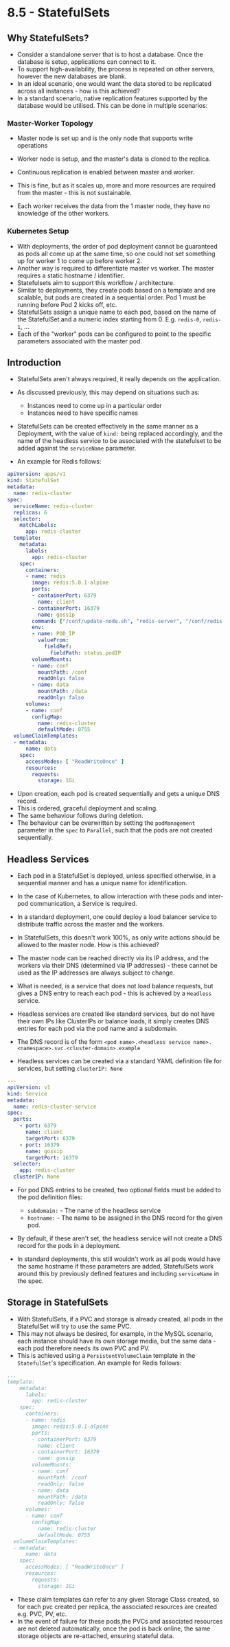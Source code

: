 # 8.5 - StatefulSets

## Why StatefulSets?

- Consider a standalone server that is to host a database. Once the database is setup, applications can connect to it.
- To support high-availability, the process is repeated on other servers, however the new databases are blank.
- In an ideal scenario, one would want the data stored to be replicated across all instances - how is this achieved?
- In a standard scenario, native replication features supported by the database would be utilised. This can be done in multiple scenarios:

### Master-Worker Topology

- Master node is set up and is the only node that supports write operations
- Worker node is setup, and the master's data is cloned to the replica.
- Continuous replication is enabled between master and worker.

- This is fine, but as it scales up, more and more resources are required from the master - this is not sustainable.
- Each worker receives the data from the 1 master node, they have no knowledge of the other workers.

### Kubernetes Setup

- With deployments, the order of pod deployment cannot be guaranteed as pods all come up at the same time, so one could not set something up for worker 1 to come up before worker 2.
- Another way is required to differentiate master vs worker. The master requires a static hostname / identifier.
- Statefulsets aim to support this workflow / architecture.
- Similar to deployments, they create pods based on a template and are scalable, but pods are created in a sequential order. Pod 1 must be running before Pod 2 kicks off, etc.
- StatefulSets assign a unique name to each pod, based on the name of the StatefulSet and a numeric index starting from 0. E.g. `redis-0`, `redis-1`, ...
- Each of the "worker" pods can be configured to point to the specific parameters associated with the master pod.

## Introduction

- StatefulSets aren't always required, it really depends on the application.
- As discussed previously, this may depend on situations such as:
  - Instances need to come up in a particular order
  - Instances need to have specific names

- StatefulSets can be created effectively in the same manner as a Deployment, with the value of `kind:` being replaced accordingly, and the name of the headless service to be associated with the statefulset to be added against the `serviceName` parameter.
- An example for Redis follows:

```yaml
apiVersion: apps/v1
kind: StatefulSet
metadata:
  name: redis-cluster
spec:
  serviceName: redis-cluster
  replicas: 6
  selector:
    matchLabels:
      app: redis-cluster
  template:
    metadata:
      labels:
        app: redis-cluster
    spec:
      containers:
      - name: redis
        image: redis:5.0.1-alpine
        ports:
        - containerPort: 6379
          name: client
        - containerPort: 16379
          name: gossip
        command: ["/conf/update-node.sh", "redis-server", "/conf/redis.conf"]
        env:
        - name: POD_IP
          valueFrom:
            fieldRef:
              fieldPath: status.podIP
        volumeMounts:
        - name: conf
          mountPath: /conf
          readOnly: false
        - name: data
          mountPath: /data
          readOnly: false
      volumes:
      - name: conf
        configMap:
          name: redis-cluster
          defaultMode: 0755
  volumeClaimTemplates:
  - metadata:
      name: data
    spec:
      accessModes: [ "ReadWriteOnce" ]
      resources:
        requests:
          storage: 1Gi
```

- Upon creation, each pod is created sequentially and gets a unique DNS record.
- This is ordered, graceful deployment and scaling.
- The same behaviour follows during deletion.
- The behaviour can be overwritten by setting the `podManagement` parameter in the `spec` to `Parallel`, such that the pods are not created sequentially.

## Headless Services

- Each pod in a StatefulSet is deployed, unless specified otherwise, in a sequential manner and has a unique name for identification.
- In the case of Kubernetes, to allow interaction with these pods and inter-pod communication, a Service is required.
- In a standard deployment, one could deploy a load balancer service to distribute traffic across the master and the workers.
- In StatefulSets, this doesn't work 100%, as only write actions should be allowed to the master node. How is this achieved?

- The master node can be reached directly via its IP address, and the workers via their DNS (determined via IP addresses) - these cannot be used as the IP addresses are always subject to change.
- What is needed, is a service that does not load balance requests, but gives a DNS entry to reach each pod - this is achieved by a `Headless` service.
- Headless services are created like standard services, but do not have their own IPs like ClusterIPs or balance loads, it simply creates DNS entries for each pod via the pod name and a subdomain.
- The DNS record is of the form `<pod name>.<headless service name>.<namespace>.svc.<cluster-domain>.example`
- Headless services can be created via a standard YAML definition file for services, but setting `clusterIP: None`

```yaml
---
apiVersion: v1
kind: Service
metadata:
  name: redis-cluster-service
spec:
  ports:
    - port: 6379
      name: client
      targetPort: 6379
    - port: 16379
      name: gossip
      targetPort: 16379
  selector:
    app: redis-cluster
  clusterIP: None
```

- For pod DNS entries to be created, two optional fields must be added to the pod definition files:
  - `subdomain:` - The name of the headless service
  - `hostname:` - The name to be assigned in the DNS record for the given pod.

- By default, if these aren't set, the headless service will not create a DNS record for the pods in a deployment.
- In standard deployments, this still wouldn't work as all pods would have the same hostname if these parameters are added, StatefulSets work around this by previously defined features and including `serviceName` in the spec.

## Storage in StatefulSets

- With StatefulSets, if a PVC and storage is already created, all pods in the StatefulSet will try to use the same PVC.
- This may not always be desired, for example, in the MySQL scenario, each instance should have its own storage media, but the same data - each pod therefore needs its own PVC and PV.
- This is achieved using a `PersistentVolumeClaim` template in the `StatefulSet`'s specification. An example for Redis follows:

```yaml
...
template:
    metadata:
      labels:
        app: redis-cluster
    spec:
      containers:
      - name: redis
        image: redis:5.0.1-alpine
        ports:
        - containerPort: 6379
          name: client
        - containerPort: 16379
          name: gossip
        volumeMounts:
        - name: conf
          mountPath: /conf
          readOnly: false
        - name: data
          mountPath: /data
          readOnly: false
      volumes:
      - name: conf
        configMap:
          name: redis-cluster
          defaultMode: 0755
  volumeClaimTemplates:
  - metadata:
      name: data
    spec:
      accessModes: [ "ReadWriteOnce" ]
      resources:
        requests:
          storage: 1Gi
```

- These claim templates can refer to any given Storage Class created, so for each pvc created per replica, the associated resources are created e.g. PVC, PV, etc.
- In the event of failure for these pods,the PVCs and associated resources are not deleted automatically, once the pod is back online, the same storage objects are re-attached, ensuring stateful data.
